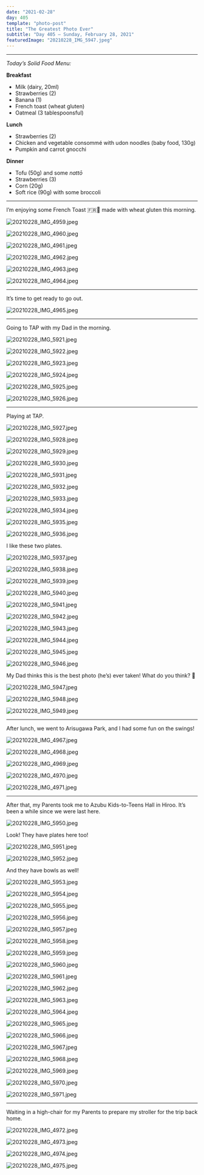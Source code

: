 ```yaml
---
date: "2021-02-28"
day: 405
template: "photo-post"
title: "The Greatest Photo Ever"
subtitle: "Day 405 – Sunday, February 28, 2021"
featuredImage: "20210228_IMG_5947.jpeg"
---
```


<hr />

_Today’s Solid Food Menu:_

**Breakfast**

- Milk (dairy, 20ml)
- Strawberries (2)
- Banana (1)
- French toast (wheat gluten)
- Oatmeal (3 tablespoonsful)

**Lunch**

- Strawberries (2)
- Chicken and vegetable consommé with udon noodles (baby food, 130g)
- Pumpkin and carrot gnocchi

**Dinner**

- Tofu (50g) and some *nattō*
- Strawberries (3)
- Corn (20g)
- Soft rice (90g) with some broccoli

<hr />

I’m enjoying some French Toast 🇫🇷🍞 made with wheat gluten this morning.

![20210228_IMG_4959.jpeg](20210228_IMG_4959.jpeg)

![20210228_IMG_4960.jpeg](20210228_IMG_4960.jpeg)

![20210228_IMG_4961.jpeg](20210228_IMG_4961.jpeg)

![20210228_IMG_4962.jpeg](20210228_IMG_4962.jpeg)

![20210228_IMG_4963.jpeg](20210228_IMG_4963.jpeg)

![20210228_IMG_4964.jpeg](20210228_IMG_4964.jpeg)

<hr />

It’s time to get ready to go out.

![20210228_IMG_4965.jpeg](20210228_IMG_4965.jpeg)

<hr />

Going to TAP with my Dad in the morning.

![20210228_IMG_5921.jpeg](20210228_IMG_5921.jpeg)

![20210228_IMG_5922.jpeg](20210228_IMG_5922.jpeg)

![20210228_IMG_5923.jpeg](20210228_IMG_5923.jpeg)

![20210228_IMG_5924.jpeg](20210228_IMG_5924.jpeg)

![20210228_IMG_5925.jpeg](20210228_IMG_5925.jpeg)

![20210228_IMG_5926.jpeg](20210228_IMG_5926.jpeg)

<hr />

Playing at TAP.

![20210228_IMG_5927.jpeg](20210228_IMG_5927.jpeg)

![20210228_IMG_5928.jpeg](20210228_IMG_5928.jpeg)

![20210228_IMG_5929.jpeg](20210228_IMG_5929.jpeg)

![20210228_IMG_5930.jpeg](20210228_IMG_5930.jpeg)

![20210228_IMG_5931.jpeg](20210228_IMG_5931.jpeg)

![20210228_IMG_5932.jpeg](20210228_IMG_5932.jpeg)

![20210228_IMG_5933.jpeg](20210228_IMG_5933.jpeg)

![20210228_IMG_5934.jpeg](20210228_IMG_5934.jpeg)

![20210228_IMG_5935.jpeg](20210228_IMG_5935.jpeg)

![20210228_IMG_5936.jpeg](20210228_IMG_5936.jpeg)

I like these two plates.

![20210228_IMG_5937.jpeg](20210228_IMG_5937.jpeg)

![20210228_IMG_5938.jpeg](20210228_IMG_5938.jpeg)

![20210228_IMG_5939.jpeg](20210228_IMG_5939.jpeg)

![20210228_IMG_5940.jpeg](20210228_IMG_5940.jpeg)

![20210228_IMG_5941.jpeg](20210228_IMG_5941.jpeg)

![20210228_IMG_5942.jpeg](20210228_IMG_5942.jpeg)

![20210228_IMG_5943.jpeg](20210228_IMG_5943.jpeg)

![20210228_IMG_5944.jpeg](20210228_IMG_5944.jpeg)

![20210228_IMG_5945.jpeg](20210228_IMG_5945.jpeg)

![20210228_IMG_5946.jpeg](20210228_IMG_5946.jpeg)

My Dad thinks this is the best photo (he’s) ever taken! What do you think? 📸

![20210228_IMG_5947.jpeg](20210228_IMG_5947.jpeg)

![20210228_IMG_5948.jpeg](20210228_IMG_5948.jpeg)

![20210228_IMG_5949.jpeg](20210228_IMG_5949.jpeg)

<hr />

After lunch, we went to Arisugawa Park, and I had some fun on the swings!

![20210228_IMG_4967.jpeg](20210228_IMG_4967.jpeg)

![20210228_IMG_4968.jpeg](20210228_IMG_4968.jpeg)

![20210228_IMG_4969.jpeg](20210228_IMG_4969.jpeg)

![20210228_IMG_4970.jpeg](20210228_IMG_4970.jpeg)

![20210228_IMG_4971.jpeg](20210228_IMG_4971.jpeg)

<hr />

After that, my Parents took me to Azubu Kids-to-Teens Hall in Hiroo. It’s been a while since we were last here.

![20210228_IMG_5950.jpeg](20210228_IMG_5950.jpeg)

Look! They have plates here too!

![20210228_IMG_5951.jpeg](20210228_IMG_5951.jpeg)

![20210228_IMG_5952.jpeg](20210228_IMG_5952.jpeg)

And they have bowls as well!

![20210228_IMG_5953.jpeg](20210228_IMG_5953.jpeg)

![20210228_IMG_5954.jpeg](20210228_IMG_5954.jpeg)

![20210228_IMG_5955.jpeg](20210228_IMG_5955.jpeg)

![20210228_IMG_5956.jpeg](20210228_IMG_5956.jpeg)

![20210228_IMG_5957.jpeg](20210228_IMG_5957.jpeg)

![20210228_IMG_5958.jpeg](20210228_IMG_5958.jpeg)

![20210228_IMG_5959.jpeg](20210228_IMG_5959.jpeg)

![20210228_IMG_5960.jpeg](20210228_IMG_5960.jpeg)

![20210228_IMG_5961.jpeg](20210228_IMG_5961.jpeg)

![20210228_IMG_5962.jpeg](20210228_IMG_5962.jpeg)

![20210228_IMG_5963.jpeg](20210228_IMG_5963.jpeg)

![20210228_IMG_5964.jpeg](20210228_IMG_5964.jpeg)

![20210228_IMG_5965.jpeg](20210228_IMG_5965.jpeg)

![20210228_IMG_5966.jpeg](20210228_IMG_5966.jpeg)

![20210228_IMG_5967.jpeg](20210228_IMG_5967.jpeg)

![20210228_IMG_5968.jpeg](20210228_IMG_5968.jpeg)

![20210228_IMG_5969.jpeg](20210228_IMG_5969.jpeg)

![20210228_IMG_5970.jpeg](20210228_IMG_5970.jpeg)

![20210228_IMG_5971.jpeg](20210228_IMG_5971.jpeg)

<hr />

Waiting in a high-chair for my Parents to prepare my stroller for the trip back home.

![20210228_IMG_4972.jpeg](20210228_IMG_4972.jpeg)

![20210228_IMG_4973.jpeg](20210228_IMG_4973.jpeg)

![20210228_IMG_4974.jpeg](20210228_IMG_4974.jpeg)

![20210228_IMG_4975.jpeg](20210228_IMG_4975.jpeg)
